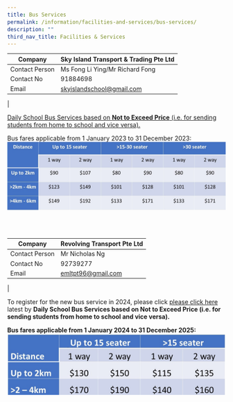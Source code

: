 ```yaml
---
title: Bus Services
permalink: /information/facilities-and-services/bus-services/
description: ""
third_nav_title: Facilities & Services
---
```

| Company | Sky Island Transport &amp; Trading Pte Ltd |
|---|---|
| Contact Person | Ms Fong Li Ying/Mr Richard Fong |
| Contact No | 91884698 |
| Email  | [skyislandschool@gmail.com](mailto:skyislandschool@gmail.com) |
|

<u>Daily School Bus Services based on <b>Not to Exceed Price</b> (i.e. for sending students from home to school and vice versa). </u>

Bus fares applicable from 1 January 2023 to 31 December 2023:
![](/images/schbuscost2023.jpg)

<br>
<br>

| Company | Revolving Transport Pte Ltd |
|---|---|
| Contact Person | Mr Nicholas Ng |
| Contact No | 92739277 |
| Email  | [emltpt96@gmail.com](mailto:emltpt96@gmail.com)  |
|

To register for the new bus service in 2024, please click [please click here](https://booking-eml.solo-cloud.com/schoolbus/) latest by <b>Daily School Bus Services based on <b>Not to Exceed Price</b> (i.e. for sending students from home to school and vice versa). 

Bus fares applicable from 1 January 2024 to 31 December 2025:
![](/images/schbuscost.jpg)</b>